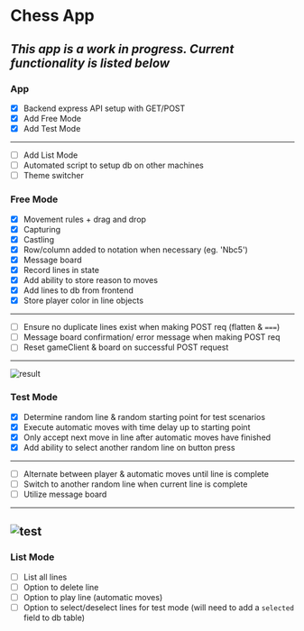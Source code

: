 # Chess App

## _This app is a work in progress. Current functionality is listed below_

### App

- [x] Backend express API setup with GET/POST
- [x] Add Free Mode
- [x] Add Test Mode

---

- [ ] Add List Mode
- [ ] Automated script to setup db on other machines
- [ ] Theme switcher

### Free Mode

- [x] Movement rules + drag and drop
- [x] Capturing
- [x] Castling
- [x] Row/column added to notation when necessary (eg. 'Nbc5')
- [x] Message board
- [x] Record lines in state
- [x] Add ability to store reason to moves
- [x] Add lines to db from frontend
- [x] Store player color in line objects

---

- [ ] Ensure no duplicate lines exist when making POST req (flatten & `===`)
- [ ] Message board confirmation/ error message when making POST req
- [ ] Reset gameClient & board on successful POST request

---

![result](./assets/free-mode-demo.gif)

### Test Mode

- [x] Determine random line & random starting point for test scenarios
- [x] Execute automatic moves with time delay up to starting point
- [x] Only accept next move in line after automatic moves have finished
- [x] Add ability to select another random line on button press

---

- [ ] Alternate between player & automatic moves until line is complete
- [ ] Switch to another random line when current line is complete
- [ ] Utilize message board

---

## ![test](./assets/test-mode-demo.gif)

### List Mode

- [ ] List all lines
- [ ] Option to delete line
- [ ] Option to play line (automatic moves)
- [ ] Option to select/deselect lines for test mode (will need to add a `selected` field to db table)
